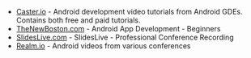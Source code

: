- [Caster.io](https://caster.io/) - Android development video tutorials from Android GDEs. Contains both free and paid tutorials.
- [TheNewBoston.com](https://thenewboston.com/videos.php?cat=278) - Android App Development - Beginners
- [SlidesLive.com](https://slideslive.com/t/android) - SlidesLive - Professional Conference Recording
- [Realm.io](https://news.realm.io/news/tags/android/) - Android videos from various conferences
